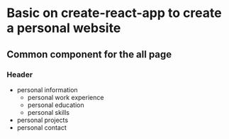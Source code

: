 # Basic on create-react-app to create a personal website

## Common component for the all page

### Header

* personal information
    * personal work experience
    * personal education
    * personal skills
* personal projects
* personal contact

